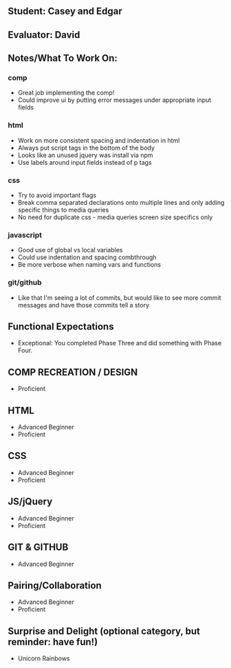 ## Student: Casey and Edgar
## Evaluator: David
## Notes/What To Work On:

### comp
* Great job implementing the comp! 
* Could improve ui by putting error messages under appropriate input fields

### html
* Work on more consistent spacing and indentation in html
* Always put script tags in the bottom of the body
* Looks like an unused jquery was install via npm
* Use labels around input fields instead of p tags

### css
* Try to avoid important flags 
* Break comma separated declarations onto multiple lines and only adding specific things to media queries
* No need for duplicate css - media queries screen size specifics only

### javascript
* Good use of global vs local variables
* Could use indentation and spacing combthrough
* Be more verbose when naming vars and functions 

### git/github
* Like that I'm seeing a lot of commits, but would like to see more commit messages and have those commits tell a story

## Functional Expectations

* Exceptional: You completed Phase Three and did something with Phase Four.

## COMP RECREATION / DESIGN

* Proficient  

## HTML

* Advanced Beginner  
* Proficient  

## CSS

* Advanced Beginner  
* Proficient  

## JS/jQuery

* Advanced Beginner
* Proficient  

## GIT & GITHUB

* Advanced Beginner  

## Pairing/Collaboration

* Advanced Beginner  
* Proficient

## Surprise and Delight (optional category, but reminder: have fun!)

* Unicorn Rainbows  
